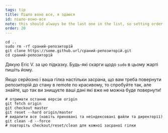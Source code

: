 ```yaml
---
tags: tip
title: Пішло воно все, я здаюся
id: пішло-воно-все
note: this should always be the last one in the list, so setting order to 20 so I don't have to re-name/re-order it
order: 20
---
```


```git
cd ..
sudo rm -rf сраний-репозиторій
git clone https://some.github.url/сраний-репозиторій.git
cd сраний-репозиторій
```

Дякую Eric V. за цю підказку. Будь-які скарги щодо `sudo` в цьому жарті пишіть йому. 


Якщо серйозно і ваша гілка настільки засрана, що вам треба повернути репозиторій до стану в remote по красивому, то спробуйте так, але знайте, що так ви знищуєте ваші дані які вже не можна буде повернути!

```git
# отримати останню версію origin
git fetch origin
git checkout master
git reset --hard origin/master
# видалити все (навіть приховані та неіндексовані файли та директорії)
git clean -d --force
# повторіть checkout/reset/clean для кожної засраної гілки
```